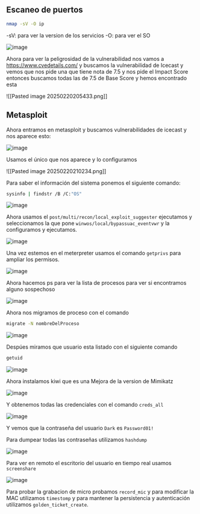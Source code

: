 
## Escaneo de puertos

```bash
nmap -sV -O ip
```

-sV: para ver la version de los servicios
-O: para ver el SO

![image](/TryHackMe/Ice/1.png)

Ahora para ver la peligrosidad de la vulnerabilidad nos vamos a https://www.cvedetails.com/ y buscamos la vulnerabilidad de Icecast y vemos que nos pide una que tiene nota de 7.5 y nos pide el Impact Score entonces buscamos todas las de 7.5 de Base Score y hemos encontrado esta

![[Pasted image 20250220205433.png]]

## Metasploit

Ahora entramos en metasploit y buscamos vulnerabilidades de icecast y nos aparece esto:


![image](/TryHackMe/Ice/2.png)

Usamos el único que nos aparece y lo configuramos

![[Pasted image 20250220210234.png]]

Para saber el información del sistema ponemos el siguiente comando:

```bash
sysinfo | findstr /B /C:"OS"
```


![image](/TryHackMe/Ice/3.png)

Ahora usamos el  `post/multi/recon/local_exploit_suggester` ejecutamos y seleccionamos la que pone `winwos/local/bypassuac_eventvwr` y la configuramos y ejecutamos.

![image](/TryHackMe/Ice/4.png)

Una vez estemos en el meterpreter usamos el comando `getprivs` para ampliar los permisos.

![image](/TryHackMe/Ice/5.png)

Ahora hacemos ps para ver la lista de procesos para ver si encontramos alguno sospechoso

![image](/TryHackMe/Ice/6.png)

Ahora nos migramos de proceso con  el comando 
```bash
migrate -N nombreDelProceso
```

![image](/TryHackMe/Ice/7.png)

Despúes miramos que usuario esta listado con el siguiente comando

```bash
getuid
```


![image](/TryHackMe/Ice/8.png)


Ahora instalamos kiwi que es una Mejora de la version de Mimikatz

![image](/TryHackMe/Ice/9.png)

Y obtenemos todas las credenciales con el comando  `creds_all`

![image](/TryHackMe/Ice/10.png)

Y vemos que la contraseña del usuario `Dark` es `Password01!`


 Para dumpear todas las contraseñas utilizamos `hashdump`

![image](/TryHackMe/Ice/11.png)


Para ver en remoto el escritorio del usuario en tiempo real usamos `screenshare`

![image](/TryHackMe/Ice/12.png)

Para probar la grabacion de micro probamos `record_mic` y para modificar la MAC utilizamos `timestomp` y para mantener la persistencia y autenticación utilizamos `golden_ticket_create`.

